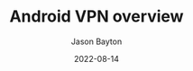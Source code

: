 ---
title: 'Android VPN overview'
published: '2022-08-14'
date: '2022-08-14'
status: draft
author: 'Jason Bayton'
excerpt: 'Understand how Android VPN works, and how best to deploy and manage devices requiring VPN in the field.'
type: documentation
tags: 
    - Diving deeper
    - App management
eleventyExcludeFromCollections: true
layout: base.njk
---